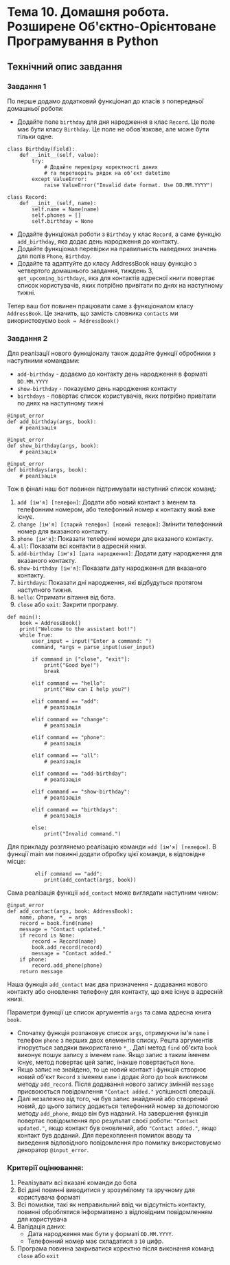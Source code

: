 # Тема 10. Домашня робота. Розширене Об'єктно-Орієнтоване Програмування в Python

## Технiчний опис завдання

### Завдання 1

По перше додамо додатковий функціонал до класів з попередньої домашньої роботи:

- Додайте поле `birthday` для дня народження в клас `Record`. Це поле має бути класу `Birthday`. Це поле не обов'язкове, але може бути тільки одне.
```
class Birthday(Field):
    def __init__(self, value):
        try:
            # Додайте перевірку коректності даних
            # та перетворіть рядок на об'єкт datetime
        except ValueError:
            raise ValueError("Invalid date format. Use DD.MM.YYYY")

class Record:
    def __init__(self, name):
        self.name = Name(name)
        self.phones = []
        self.birthday = None
```
- Додайте функціонал роботи з `Birthday` у клас `Record`, а саме функцію `add_birthday`, яка додає день народження до контакту.
- Додайте функціонал перевірки на правильність наведених значень для полів `Phone`, `Birthday`.
- Додайте та адаптуйте до класу AddressBook нашу функцію з четвертого домашнього завдання, тиждень 3, `get_upcoming_birthdays`, яка для контактів адресної книги повертає список користувачів, яких потрібно привітати по днях на наступному тижні.


Тепер ваш бот повинен працювати саме з функціоналом класу `AddressBook`. Це значить, що замість словника `contacts` ми використовуємо `book = AddressBook()`





### Завдання 2

Для реалізації нового функціоналу також додайте функції обробники з наступними командами:

- `add-birthday` - додаємо до контакту день народження в форматі `DD.MM.YYYY`
- `show-birthday` - показуємо день народження контакту
- `birthdays` - повертає список користувачів, яких потрібно привітати по днях на наступному тижні
```
@input_error
def add_birthday(args, book):
    # реалізація

@input_error
def show_birthday(args, book):
    # реалізація

@input_error
def birthdays(args, book):
    # реалізація
```


Тож в фіналі наш бот повинен підтримувати наступний список команд:

1. `add [ім'я] [телефон]`: Додати або новий контакт з іменем та телефонним номером, або телефонний номер к контакту який вже існує.
2. `change [ім'я] [старий телефон] [новий телефон]`: Змінити телефонний номер для вказаного контакту.
3. `phone [ім'я]`: Показати телефонні номери для вказаного контакту.
4. `all`: Показати всі контакти в адресній книзі.
5. `add-birthday [ім'я] [дата народження]`: Додати дату народження для вказаного контакту.
6. `show-birthday [ім'я]`: Показати дату народження для вказаного контакту.
7. `birthdays`: Показати дні народження, які відбудуться протягом наступного тижня.
8. `hello`: Отримати вітання від бота.
9. `close` або `exit`: Закрити програму.

```
def main():
    book = AddressBook()
    print("Welcome to the assistant bot!")
    while True:
        user_input = input("Enter a command: ")
        command, *args = parse_input(user_input)

        if command in ["close", "exit"]:
            print("Good bye!")
            break

        elif command == "hello":
            print("How can I help you?")

        elif command == "add":
            # реалізація

        elif command == "change":
            # реалізація

        elif command == "phone":
            # реалізація

        elif command == "all":
            # реалізація

        elif command == "add-birthday":
            # реалізація

        elif command == "show-birthday":
            # реалізація

        elif command == "birthdays":
            # реалізація

        else:
            print("Invalid command.")
```


Для прикладу розглянемо реалізацію команди `add [ім'я] [телефон]`. В функції main ми повинні додати обробку цієї команди, в відповідне місце:
```
         elif command == "add":
            print(add_contact(args, book))
```


Сама реалізація функції `add_contact` може виглядати наступним чином:
```
@input_error
def add_contact(args, book: AddressBook):
    name, phone, *_ = args
    record = book.find(name)
    message = "Contact updated."
    if record is None:
        record = Record(name)
        book.add_record(record)
        message = "Contact added."
    if phone:
        record.add_phone(phone)
    return message
```


Наша функція `add_contact` має два призначення - додавання нового контакту або оновлення телефону для контакту, що вже існує в адресній книзі. 

Параметри функції це список аргументів `args` та сама адресна книга `book`.

- Спочатку функція розпаковує список `args`, отримуючи ім'я `name` і телефон `phone` з перших двох елементів списку. Решта аргументів ігнорується завдяки використанню `*_`. Далі метод `find` об'єкта `book` виконує пошук запису з іменем `name`. Якщо запис з таким іменем існує, метод повертає цей запис, інакше повертається `None`.
- Якщо запис не знайдено, то це новий контакт і функція створює новий об'єкт `Record` з іменем `name` і додає його до `book` викликом методу `add_record`. Після додавання нового запису змінній `message` присвоюється повідомлення `"Contact added."` успішності операції.
- Далі незалежно від того, чи був запис знайдений або створений новий, до цього запису додається телефонний номер за допомогою методу `add_phone`, якщо він був наданий. На завершення функція повертає повідомлення про результат своєї роботи: `"Contact updated."`, якщо контакт був оновлений, або `"Contact added."`, якщо контакт був доданий. Для перехоплення помилок вводу та виведення відповідного повідомлення про помилку використовуємо декоратор `@input_error`.


### Критерії оцінювання:

1. Реалізувати всі вказані команди до бота
2. Всі дані повинні виводитися у зрозумілому та зручному для користувача форматі
3. Всі помилки, такі як неправильний ввід чи відсутність контакту, повинні оброблятися інформативно з відповідним повідомленням для користувача
4. Валідація даних:
   - Дата народження має бути у форматі `DD.MM.YYYY`.
   - Телефонний номер має складатися з `10` цифр.
5. Програма повинна закриватися коректно після виконання команд `close` або `exit`